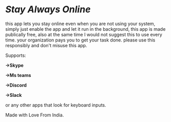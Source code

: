 # *Stay Always Online*
this app lets you stay online even when you are not using your system, simply just enable the app and let it run in the background, this app is made publically free,  also at the same time I would not suggest this  to use every time. your organization pays you to get your task done. please use this responsibly and don't misuse this app. 

Supports:

**->Skype** 

**->Ms teams**

**->Discord**

**->Slack**

or any other apps that look for keyboard inputs.

Made with Love From India.
